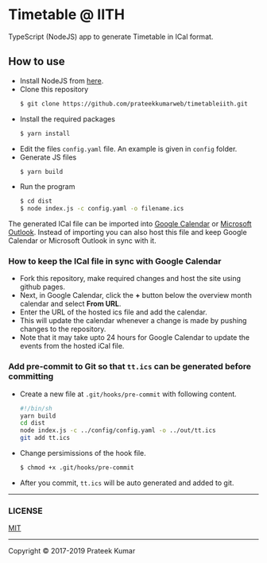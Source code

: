 # Timetable @ IITH

TypeScript (NodeJS) app to generate Timetable in ICal format.

## How to use

* Install NodeJS from [here](https://nodejs.org/en/download/).
* Clone this repository
  ```sh
  $ git clone https://github.com/prateekkumarweb/timetableiith.git
  ```
* Install the required packages
  ```sh
  $ yarn install
  ```
* Edit the files `config.yaml` file. An example is given in `config` folder.
* Generate JS files
  ```sh
  $ yarn build
  ```
* Run the program
  ```sh
  $ cd dist
  $ node index.js -c config.yaml -o filename.ics
  ```

The generated ICal file can be imported into [Google Calendar](https://support.google.com/calendar/answer/37118?hl=en) or [Microsoft Outlook](https://support.office.com/en-us/article/Import-or-subscribe-to-a-calendar-in-Outlook-com-cff1429c-5af6-41ec-a5b4-74f2c278e98c).
Instead of importing you can also host this file and keep Google Calendar or Microsoft Outlook in sync with it.

### How to keep the ICal file in sync with Google Calendar

* Fork this repository, make required changes and host the site using github pages.
* Next, in Google Calendar, click the **+** button below the overview month calendar and select **From URL**.
* Enter the URL of the hosted ics file and add the calendar.
* This will update the calendar whenever a change is made by pushing changes to the repository.
* Note that it may take upto 24 hours for Google Calendar to update the events from the hosted iCal file.


### Add pre-commit to Git so that `tt.ics` can be generated before committing

* Create a new file at `.git/hooks/pre-commit` with following content.
  ```sh
  #!/bin/sh
  yarn build
  cd dist
  node index.js -c ../config/config.yaml -o ../out/tt.ics
  git add tt.ics
  ```
* Change persimissions of the hook file.
  ```sh
  $ chmod +x .git/hooks/pre-commit
  ```
* After you commit, `tt.ics` will be auto generated and added to git.

---
### LICENSE

[MIT](https://github.com/prateekkumarweb/timetableiith/blob/master/LICENSE)

---
Copyright &copy; 2017-2019 Prateek Kumar
